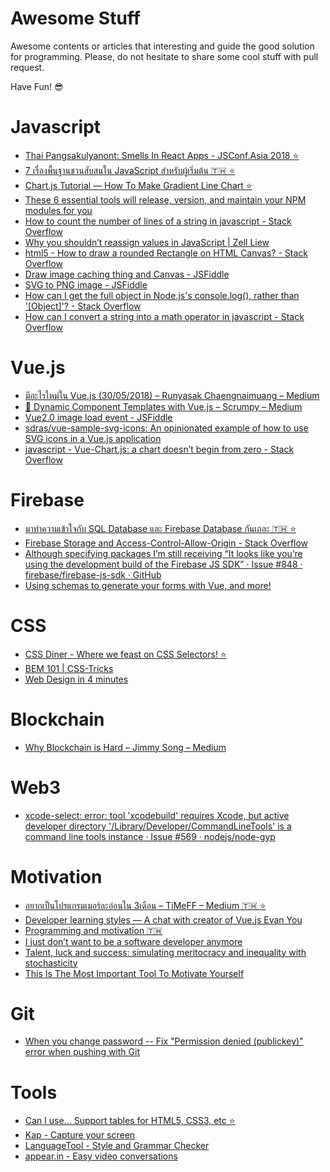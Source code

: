 # Awesome Stuff

Awesome contents or articles that interesting and guide the good solution for programming. Please, do not hesitate to share some cool stuff with pull request.

Have Fun! 😎

# Javascript
- [Thai Pangsakulyanont: Smells In React Apps - JSConf.Asia 2018 ⭐️](https://www.youtube.com/watch?v=xBa0_b-5XDw)
- [7 เรื่องพื้นฐานชวนสับสนใน JavaScript สำหรับผู้เริ่มต้น 🇹🇭 ⭐️](https://www.babelcoder.com/blog/posts/7-common-misunderstandings-in-javascript)
- [️️Chart.js Tutorial — How To Make Gradient Line Chart ⭐️](https://blog.vanila.io/chart-js-tutorial-how-to-make-gradient-line-chart-af145e5c92f9)
- [These 6 essential tools will release, version, and maintain your NPM modules for you ](https://hackernoon.com/these-6-essential-tools-will-maintain-your-npm-modules-for-you-4cbbee88e0cb)
- [How to count the number of lines of a string in javascript - Stack Overflow](https://stackoverflow.com/questions/8488729/how-to-count-the-number-of-lines-of-a-string-in-javascript?utm_medium=organic&utm_source=google_rich_qa&utm_campaign=google_rich_qa)
- [Why you shouldn’t reassign values in JavaScript | Zell Liew](https://zellwk.com/blog/dont-reassign/?ck_subscriber_id=1197053)
- [html5 - How to draw a rounded Rectangle on HTML Canvas? - Stack Overflow](https://stackoverflow.com/questions/1255512/how-to-draw-a-rounded-rectangle-on-html-canvas)
- [Draw image caching thing and Canvas - JSFiddle](https://jsfiddle.net/jaredwilli/ex5n5/)
- [SVG to PNG image - JSFiddle](http://jsfiddle.net/epistemex/xfh7nctk/23/)
- [How can I get the full object in Node.js's console.log(), rather than '[Object]'? - Stack Overflow](https://stackoverflow.com/questions/10729276/how-can-i-get-the-full-object-in-node-jss-console-log-rather-than-object#answer-10729284)
- [How can I convert a string into a math operator in javascript - Stack Overflow](https://stackoverflow.com/questions/13077923/how-can-i-convert-a-string-into-a-math-operator-in-javascript#answer-26551015)


# Vue.js
- [มีอะไรใหม่ใน Vue.js (30/05/2018) – Runyasak Chaengnaimuang – Medium](https://medium.com/@RunyasakChaengnaimuang/%E0%B8%A1%E0%B8%B5%E0%B8%AD%E0%B8%B0%E0%B9%84%E0%B8%A3%E0%B9%83%E0%B8%AB%E0%B8%A1%E0%B9%88%E0%B9%83%E0%B8%99-vue-js-30-05-2018-e04e02d85d2e)
- [🔮 Dynamic Component Templates with Vue.js – Scrumpy – Medium](https://medium.com/scrumpy/dynamic-component-templates-with-vue-js-d9236ab183bb)
- [Vue2.0 image load event - JSFiddle](http://jsfiddle.net/nobu222/xr0g3Lco/)
- [sdras/vue-sample-svg-icons: An opinionated example of how to use SVG icons in a Vue.js application](https://github.com/sdras/vue-sample-svg-icons/blob/master/LICENSE)
- [javascript - Vue-Chart.js: a chart doesn’t begin from zero - Stack Overflow](https://stackoverflow.com/questions/50230331/vue-chart-js-a-chart-doesnt-begin-from-zero?rq=1)

# Firebase
- [มาทำความเข้าใจกับ SQL Database และ Firebase Database กันเถอะ 🇹🇭 ⭐](https://medium.com/@jirawatee/%E0%B8%A1%E0%B8%B2%E0%B8%97%E0%B8%B3%E0%B8%84%E0%B8%A7%E0%B8%B2%E0%B8%A1%E0%B9%80%E0%B8%82%E0%B9%89%E0%B8%B2%E0%B9%83%E0%B8%88%E0%B8%81%E0%B8%B1%E0%B8%9A-sql-database-%E0%B9%81%E0%B8%A5%E0%B8%B0-firebase-database-%E0%B8%81%E0%B8%B1%E0%B8%99%E0%B9%80%E0%B8%96%E0%B8%AD%E0%B8%B0-4aed4a19e339)
- [Firebase Storage and Access-Control-Allow-Origin - Stack Overflow](https://stackoverflow.com/questions/37760695/firebase-storage-and-access-control-allow-origin?utm_medium=organic&utm_source=google_rich_qa&utm_campaign=google_rich_qa)
- [Although specifying packages I’m still receiving “It looks like you’re using the development build of the Firebase JS SDK” · Issue #848 · firebase/firebase-js-sdk · GitHub](https://github.com/firebase/firebase-js-sdk/issues/848)
- [Using schemas to generate your forms with Vue, and more!](https://blog.sourcerer.io/using-schemas-to-generate-your-forms-with-vue-and-more-e1cc28f2e8da)

# CSS
- [CSS Diner - Where we feast on CSS Selectors! ⭐️](https://flukeout.github.io/)
- [BEM 101 | CSS-Tricks](https://css-tricks.com/bem-101/)
- [Web Design in 4 minutes](https://jgthms.com/web-design-in-4-minutes/)

# Blockchain
- [Why Blockchain is Hard – Jimmy Song – Medium](https://medium.com/@jimmysong/why-blockchain-is-hard-60416ea4c5c)

# Web3
- [xcode-select: error: tool 'xcodebuild' requires Xcode, but active developer directory '/Library/Developer/CommandLineTools' is a command line tools instance · Issue #569 · nodejs/node-gyp](https://github.com/nodejs/node-gyp/issues/569)

# Motivation
- [อยากเป็นโปรแกรมเมอร์ละอ่อนใน 3เดือน – TiMeFF – Medium 🇹🇭 ⭐](https://medium.com/@timeff/%E0%B8%AD%E0%B8%A2%E0%B8%B2%E0%B8%81%E0%B9%80%E0%B8%9B%E0%B9%87%E0%B8%99%E0%B9%82%E0%B8%9B%E0%B8%A3%E0%B9%81%E0%B8%81%E0%B8%A3%E0%B8%A1%E0%B9%80%E0%B8%A1%E0%B8%AD%E0%B8%A3%E0%B9%8C%E0%B8%A5%E0%B8%B0%E0%B8%AD%E0%B9%88%E0%B8%AD%E0%B8%99%E0%B9%83%E0%B8%99-3%E0%B9%80%E0%B8%94%E0%B8%B7%E0%B8%AD%E0%B8%99-7201b312e115)
- [Developer learning styles — A chat with creator of Vue.js Evan You](https://blog.hackages.io/developer-learning-styles-a-chat-with-creator-of-vue-js-evan-you-a11f2dc5deac)
- [Programming and motivation 🇹🇭](https://www.facebook.com/notes/thai-pangsakulyanont/programming-and-motivation/10154985937599088/)
- [I just don’t want to be a software developer anymore](https://medium.com/@melissamcewen/i-just-dont-want-to-be-a-software-developer-anymore-a371422069a1)
- [Talent, luck and success: simulating meritocracy and inequality with stochasticity](https://medium.com/@hongsupshin/talent-luck-and-success-simulating-meritocracy-and-inequality-with-stochasticity-501e0c1b4969
)
- [This Is The Most Important Tool To Motivate Yourself](https://medium.com/personal-growth/this-is-the-most-important-tool-to-motivate-yourself-6b14b2e00215)

# Git
- [When you change password -- Fix "Permission denied (publickey)" error when pushing with Git](https://gist.github.com/adamjohnson/5682757)

# Tools
- [Can I use... Support tables for HTML5, CSS3, etc ️️⭐️](https://caniuse.com/)
- [Kap - Capture your screen](https://getkap.co/)
- [LanguageTool - Style and Grammar Checker](https://www.languagetool.org/)
- [appear.in - Easy video conversations](https://appear.in/)